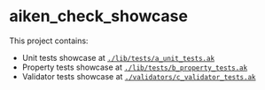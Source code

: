 # aiken_check_showcase

This project contains:

- Unit tests showcase at [`./lib/tests/a_unit_tests.ak`](./lib/tests/a_unit_tests.ak)
- Property tests showcase at [`./lib/tests/b_property_tests.ak`](./lib/tests/b_property_tests.ak)
- Validator tests showcase at [`./validators/c_validator_tests.ak`](./validators/c_validator_tests.ak)

